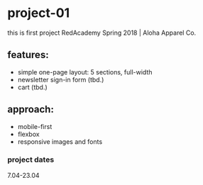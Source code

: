 # project-01
this is first project RedAcademy Spring 2018 | Aloha Apparel Co.

## features:
* simple one-page layout: 5 sections, full-width
* newsletter sign-in form (tbd.)
* cart (tbd.)


## approach:
* mobile-first
* flexbox
* responsive images and fonts

### project dates
7.04-23.04
